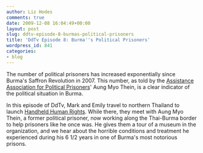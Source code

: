 ```yaml
---
author: Liz Hodes
comments: true
date: 2009-12-08 16:04:49+00:00
layout: post
slug: ddtv-episode-8-burmas-political-prisoners
title: 'DdTv Episode 8: Burma''s Political Prisoners'
wordpress_id: 841
categories:
- blog
---
```




The number of political prisoners has increased exponentially since Burma's Saffron Revolution in 2007. This number, as told by the [Assistance Association for Political Prisoners](http://www.aappb.org/)' Aung Myo Thein, is a clear indicator of the political situation in Burma.

In this episode of DdTv, Mark and Emily travel to northern Thailand to launch [Handheld Human Rights](../programming/#hhr). While there, they meet with Aung Myo Thein, a former political prisoner, now working along the Thai-Burma border to help prisoners like he once was. He gives them a tour of a museum in the organization, and we hear about the horrible conditions and treatment he experienced during his 6 1/2 years in one of Burma's most notorious prisons.
